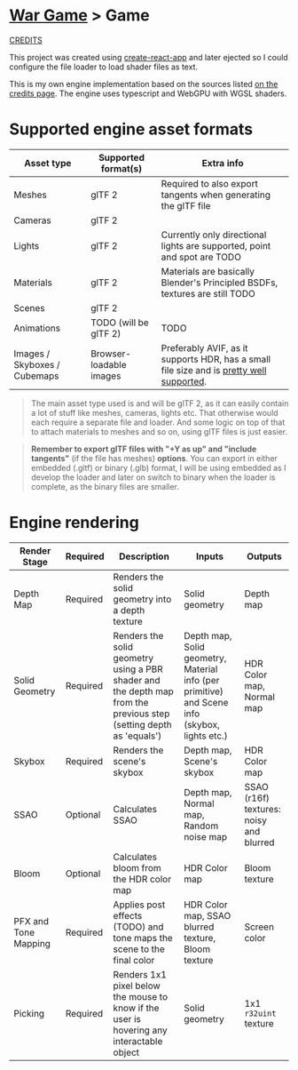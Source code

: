 # [War Game](../README.md) > Game

[CREDITS](./CREDITS.md)

This project was created using [create-react-app](https://create-react-app.dev/) and later ejected so I
could configure the file loader to load shader files as text.

This is my own engine implementation based on the sources listed [on the credits page](./CREDITS.md). The engine uses typescript and WebGPU
with WGSL shaders.

# Supported engine asset formats

Asset type | Supported format(s) | Extra info
---|---|---
Meshes | glTF 2 | Required to also export tangents when generating the glTF file
Cameras | glTF 2 |
Lights | glTF 2 | Currently only directional lights are supported, point and spot are TODO
Materials | glTF 2 | Materials are basically Blender's Principled BSDFs, textures are still TODO
Scenes | glTF 2 | 
Animations | TODO (will be glTF 2) | TODO
Images / Skyboxes / Cubemaps | Browser-loadable images | Preferably AVIF, as it supports HDR, has a small file size and is [pretty well supported](https://caniuse.com/avif).

> The main asset type used is and will be glTF 2, as it can easily contain a lot of stuff like meshes, cameras, lights etc. That otherwise would each require a separate file and loader. And some logic on top of that to attach materials to meshes and so on, using glTF files is just easier.

> **Remember to export glTF files with "+Y as up" and "include tangents"** (if the file has meshes) **options**. You can export in either embedded (.gltf) or binary (.glb) format, I will be using embedded as I develop the loader and later on switch to binary when the loader is complete, as the binary files are smaller.

# Engine rendering

Render Stage | Required | Description | Inputs | Outputs
--|--|--|--|--
Depth Map | Required | Renders the solid geometry into a depth texture | Solid geometry | Depth map
Solid Geometry | Required | Renders the solid geometry using a PBR shader and the depth map from the previous step (setting depth as 'equals') | Depth map, Solid geometry, Material info (per primitive) and Scene info (skybox, lights etc.) | HDR Color map, Normal map
Skybox | Required | Renders the scene's skybox | Depth map, Scene's skybox | HDR Color map
SSAO | Optional | Calculates SSAO | Depth map, Normal map, Random noise map | SSAO (r16f) textures: noisy and blurred
Bloom | Optional | Calculates bloom from the HDR color map | HDR Color map | Bloom texture
PFX and Tone Mapping | Required | Applies post effects (TODO) and tone maps the scene to the final color | HDR Color map, SSAO blurred texture, Bloom texture | Screen color
Picking | Required | Renders 1x1 pixel below the mouse to know if the user is hovering any interactable object | Solid geometry | 1x1 `r32uint` texture
